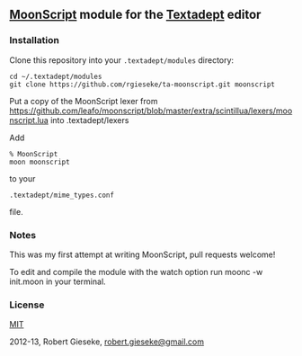 ## [MoonScript](http://moonscript.org) module for the [Textadept](http://foicica.com/textadept/) editor

### Installation

Clone this repository into your `.textadept/modules` directory:

    cd ~/.textadept/modules
    git clone https://github.com/rgieseke/ta-moonscript.git moonscript

Put a copy of the MoonScript lexer from
<https://github.com/leafo/moonscript/blob/master/extra/scintillua/lexers/moonscript.lua>
into
    .textadept/lexers

Add

    % MoonScript
    moon moonscript

to your

    .textadept/mime_types.conf

file.

### Notes

This was my first attempt at writing MoonScript, pull requests welcome!

To edit and compile the module with the watch option run
    moonc -w init.moon
in your terminal.

### License
[MIT](http://www.opensource.org/licenses/mit-license.php)

2012-13, Robert Gieseke, robert.gieseke@gmail.com

